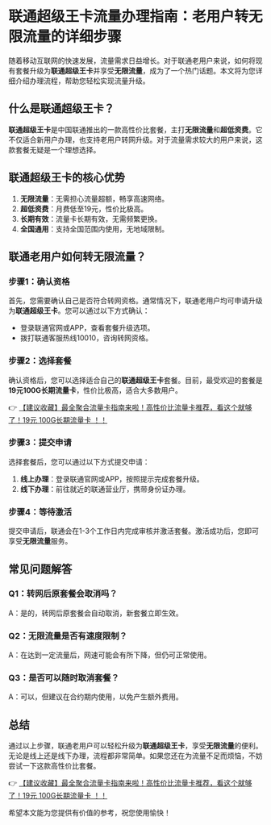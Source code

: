# 联通超级王卡流量办理指南：老用户转无限流量的详细步骤

随着移动互联网的快速发展，流量需求日益增长。对于联通老用户来说，如何将现有套餐升级为**联通超级王卡**并享受**无限流量**，成为了一个热门话题。本文将为您详细介绍办理流程，帮助您轻松实现流量升级。

## 什么是联通超级王卡？

**联通超级王卡**是中国联通推出的一款高性价比套餐，主打**无限流量**和**超低资费**。它不仅适合新用户办理，也支持老用户转网升级。对于流量需求较大的用户来说，这款套餐无疑是一个理想选择。

## 联通超级王卡的核心优势

1. **无限流量**：无需担心流量超额，畅享高速网络。
2. **超低资费**：月费低至19元，性价比极高。
3. **长期有效**：流量卡长期有效，无需频繁更换。
4. **全国通用**：支持全国范围内使用，无地域限制。

## 联通老用户如何转无限流量？

### 步骤1：确认资格
首先，您需要确认自己是否符合转网资格。通常情况下，联通老用户均可申请升级为**联通超级王卡**。您可以通过以下方式确认：
- 登录联通官网或APP，查看套餐升级选项。
- 拨打联通客服热线10010，咨询转网资格。

### 步骤2：选择套餐
确认资格后，您可以选择适合自己的**联通超级王卡**套餐。目前，最受欢迎的套餐是**19元100G长期流量卡**，性价比极高，适合大多数用户。

👉 [【建议收藏】最全聚合流量卡指南来啦！高性价比流量卡推荐，看这个就够了！19元 100G长期流量卡 ！！](https://bit.ly/Liuliangka)

### 步骤3：提交申请
选择套餐后，您可以通过以下方式提交申请：
1. **线上办理**：登录联通官网或APP，按照提示完成套餐升级。
2. **线下办理**：前往就近的联通营业厅，携带身份证办理。

### 步骤4：等待激活
提交申请后，联通会在1-3个工作日内完成审核并激活套餐。激活成功后，您即可享受**无限流量**服务。

## 常见问题解答

### Q1：转网后原套餐会取消吗？
A：是的，转网后原套餐会自动取消，新套餐立即生效。

### Q2：无限流量是否有速度限制？
A：在达到一定流量后，网速可能会有所下降，但仍可正常使用。

### Q3：是否可以随时取消套餐？
A：可以，但建议在合约期内使用，以免产生额外费用。

## 总结

通过以上步骤，联通老用户可以轻松升级为**联通超级王卡**，享受**无限流量**的便利。无论是线上还是线下办理，流程都非常简单。如果您还在为流量不足而烦恼，不妨尝试一下这款高性价比套餐。

👉 [【建议收藏】最全聚合流量卡指南来啦！高性价比流量卡推荐，看这个就够了！19元 100G长期流量卡 ！！](https://bit.ly/Liuliangka)

希望本文能为您提供有价值的参考，祝您使用愉快！